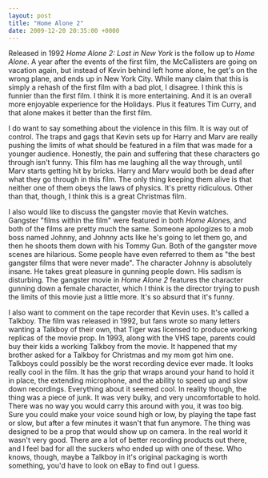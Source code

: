 ```yaml
---
layout: post
title: "Home Alone 2"
date: 2009-12-20 20:35:00 +0000
---
```

Released in 1992 <i>Home Alone 2: Lost in New York</i> is the follow up to <i>Home Alone</i>. A year after the events of the first film, the McCallisters are going on vacation again, but instead of Kevin behind left home alone, he get's on the wrong plane, and ends up in New York City. While many claim that this is simply a rehash of the first film with a bad plot, I disagree. I think this is funnier than the first film. I think it is more entertaining. And it is an overall more enjoyable experience for the Holidays. Plus it features Tim Curry, and that alone makes it better than the first film.

I do want to say something about the violence in this film. It is way out of control. The traps and gags that Kevin sets up for Harry and Marv are really pushing the limits of what should be featured in a film that was made for a younger audience. Honestly, the pain and suffering that these characters go through isn't funny. This film has me laughing all the way through, until Marv starts getting hit by bricks. Harry and Marv would both be dead after what they go through in this film. The only thing keeping them alive is that neither one of them obeys the laws of physics. It's pretty ridiculous. Other than that, though, I think this is a great Christmas film.

I also would like to discuss the gangster movie that Kevin watches. Gangster "films within the film" were featured in both <i>Home Alone</i>s, and both of the films are pretty much the same. Someone apologizes to a mob boss named Johnny, and Johnny acts like he's going to let them go, and then he shoots them down with his Tommy Gun. Both of the gangster move scenes are hilarious. Some people have even referred to them as "the best gangster films that were never made". The character Johnny is absolutely insane. He takes great pleasure in gunning people down. His sadism is disturbing. The gangster movie in <i>Home Alone 2</i> features the character gunning down a female character, which I think is the director trying to push the limits of this movie just a little more. It's so absurd that it's funny.

I also want to comment on the tape recorder that Kevin uses. It's called a Talkboy. The film was released in 1992, but fans wrote so many letters wanting a Talkboy of their own, that Tiger was licensed to produce working replicas of the movie prop. In 1993, along with the VHS tape, parents could buy their kids a working Talkboy from the movie. It happened that my brother asked for a Talkboy for Christmas and my mom got him one. Talkboys could possibly be the worst recording device ever made. It looks really cool in the film. It has the grip that wraps around your hand to hold it in place, the extending microphone, and the ability to speed up and slow down recordings. Everything about it seemed cool. In reality though, the thing was a piece of junk. It was very bulky, and very uncomfortable to hold. There was no way you would carry this around with you, it was too big. Sure you could make your voice sound high or low, by playing the tape fast or slow, but after a few minutes it wasn't that fun anymore. The thing was designed to be a prop that would show up on camera. In the real world it wasn't very good. There are a lot of better recording products out there, and I feel bad for all the suckers who ended up with one of these. Who knows, though, maybe a Talkboy in it's original packaging is worth something, you'd have to look on eBay to find out I guess.
